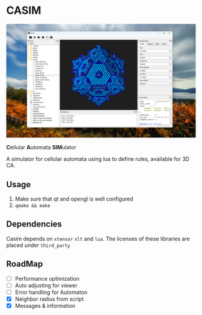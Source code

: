 
# CASIM

![screenshot.png](./assets/screenshot.png)

**C**ellular **A**utomata **SIM**ulator

A simulator for cellular automata using lua to define rules, available for 3D CA.

## Usage

1. Make sure that qt and opengl is well configured
2. `qmake && make`

## Dependencies

Casim depends on `xtensor` `xlt` and `lua`. The licenses of these libraries are placed under `third_party`

## RoadMap

- [ ] Performance optimization
- [ ] Auto adjusting for viewer
- [ ] Error handling for Automaton
- [x] Neighbor radius from script
- [x] Messages & information
